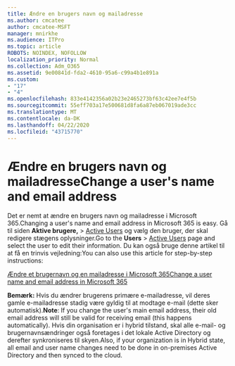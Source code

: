 ```yaml
---
title: Ændre en brugers navn og mailadresse
ms.author: cmcatee
author: cmcatee-MSFT
manager: mnirkhe
ms.audience: ITPro
ms.topic: article
ROBOTS: NOINDEX, NOFOLLOW
localization_priority: Normal
ms.collection: Adm_O365
ms.assetid: 9e00841d-fda2-4610-95a6-c99a4b1e891a
ms.custom:
- "17"
- "4"
ms.openlocfilehash: 833e4142356a02b23e2465273bf63c42ee7e4f5b
ms.sourcegitcommit: 55eff703a17e500681d8fa6a87eb067019ade3cc
ms.translationtype: MT
ms.contentlocale: da-DK
ms.lasthandoff: 04/22/2020
ms.locfileid: "43715770"
---
```

# <a name="change-a-users-name-and-email-address"></a><span data-ttu-id="16055-102">Ændre en brugers navn og mailadresse</span><span class="sxs-lookup"><span data-stu-id="16055-102">Change a user's name and email address</span></span>

<span data-ttu-id="16055-103">Det er nemt at ændre en brugers navn og mailadresse i Microsoft 365.</span><span class="sxs-lookup"><span data-stu-id="16055-103">Changing a user's name and email address in Microsoft 365 is easy.</span></span> <span data-ttu-id="16055-104">Gå til siden **Aktive brugere,** \> [Active Users](https://go.microsoft.com/fwlink/p/?linkid=834822) og vælg den bruger, der skal redigere stægens oplysninger.</span><span class="sxs-lookup"><span data-stu-id="16055-104">Go to the **Users** \> [Active Users](https://go.microsoft.com/fwlink/p/?linkid=834822) page and select the user to edit their information.</span></span> <span data-ttu-id="16055-105">Du kan også bruge denne artikel til at få en trinvis vejledning:</span><span class="sxs-lookup"><span data-stu-id="16055-105">You can also use this article for step-by-step instructions:</span></span>
  
[<span data-ttu-id="16055-106">Ændre et brugernavn og en mailadresse i Microsoft 365</span><span class="sxs-lookup"><span data-stu-id="16055-106">Change a user name and email address in Microsoft 365</span></span>](https://docs.microsoft.com/office365/admin/add-users/change-a-user-name-and-email-address)
  
 <span data-ttu-id="16055-107">**Bemærk:** Hvis du ændrer brugerens primære e-mailadresse, vil deres gamle e-mailadresse stadig være gyldig til at modtage e-mail (dette sker automatisk).</span><span class="sxs-lookup"><span data-stu-id="16055-107">**Note**: If you change the user's main email address, their old email address will still be valid for receiving email (this happens automatically).</span></span> <span data-ttu-id="16055-108">Hvis din organisation er i hybrid tilstand, skal alle e-mail- og brugernavnsændringer også foretages i det lokale Active Directory og derefter synkroniseres til skyen.</span><span class="sxs-lookup"><span data-stu-id="16055-108">Also, if your organization is in Hybrid state, all email and user name changes need to be done in on-premises Active Directory and then synced to the cloud.</span></span>